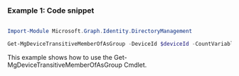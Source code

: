 ### Example 1: Code snippet

```powershell

Import-Module Microsoft.Graph.Identity.DirectoryManagement

Get-MgDeviceTransitiveMemberOfAsGroup -DeviceId $deviceId -CountVariable CountVar -Sort "displayName" -Filter "startswith(displayName, 'a')"  -ConsistencyLevel eventual 


```
This example shows how to use the Get-MgDeviceTransitiveMemberOfAsGroup Cmdlet.

